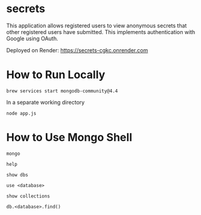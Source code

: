 # secrets
This application allows registered users to view anonymous secrets that other registered users have submitted. This implements authentication with Google using OAuth.

Deployed on Render: https://secrets-cgkc.onrender.com 

# How to Run Locally
```
brew services start mongodb-community@4.4
```
In a separate working directory
```
node app.js
```
# How to Use Mongo Shell
```
mongo

help

show dbs

use <database>

show collections

db.<database>.find()
```
